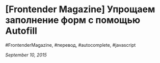 <script type="text/javascript">
	window.location.href = 'http://frontender.info/checkout-faster-with-Autofill/';
</script>

# [Frontender Magazine] Упрощаем заполнение форм с помощью Autofill

#FrontenderMagazine, #перевод, #autocomplete, #javascript

_September 10, 2015_